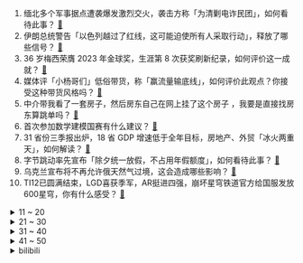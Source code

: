 1. 缅北多个军事据点遭袭爆发激烈交火，袭击方称「为清剿电诈民团」，如何看待此事？ [:link:](https://www.zhihu.com/question/628144974)
2. 伊朗总统警告「以色列越过了红线，这可能迫使所有人采取行动」，释放了哪些信号？ [:link:](https://www.zhihu.com/question/628383235)
3. 36 岁梅西荣膺 2023 年金球奖，生涯第 8 次获奖刷新纪录，如何评价这一成就？ [:link:](https://www.zhihu.com/question/628460927)
4. 媒体评「小杨哥们」低俗带货，称「赢流量输底线」，如何评价此观点？你接受这种带货风格吗？ [:link:](https://www.zhihu.com/question/628369425)
5. 中介带我看了一套房子，然后房东自己在网上挂了这个房子 ，我要是直接找房东算跳单吗？ [:link:](https://www.zhihu.com/question/625877849)
6. 首次参加数学建模国赛有什么建议？ [:link:](https://www.zhihu.com/question/620620673)
7. 31 省份三季报出炉，18 省 GDP 增速低于全年目标，房地产、外贸「冰火两重天」，如何解读？ [:link:](https://www.zhihu.com/question/628372203)
8. 字节跳动率先宣布「除夕统一放假，不占用年假额度」，如何看待此事？ [:link:](https://www.zhihu.com/question/628383844)
9. 乌克兰宣布将不再允许俄天然气过境，这会造成哪些影响？ [:link:](https://www.zhihu.com/question/628355727)
10. TI12已圆满结束，LGD喜获季军，AR挺进四强，崩坏星穹铁道官方给国服发放600星穹，你有什么感受？ [:link:](https://www.zhihu.com/question/628355850)
<details>
<summary>11 ~ 20</summary>

11. 刚入职没多久，和领导处在一个办公室，每天到点领导都会磨蹭一段时间，请问我不等领导到点打卡下班，合适吗？ [:link:](https://www.zhihu.com/question/628146310)
12. TheShy 面对 FNC 上单对位打出十倍输出量，如何评价他在这场比赛的表现？ [:link:](https://www.zhihu.com/question/628283729)
13. 「第一批 90 后已成为中风高发人群」，如何看待当下各种疾病年轻化的现象？年轻人真的这么容易生病吗？ [:link:](https://www.zhihu.com/question/628355843)
14. S13 八强赛 JDG vs KT，你更看好谁？ [:link:](https://www.zhihu.com/question/628297913)
15. 如何体面地退出一个微信群？ [:link:](https://www.zhihu.com/question/626984953)
16. 2023年万圣节期间的上海街头有哪些令人难绷的cos？ [:link:](https://www.zhihu.com/question/628315990)
17. 智慧化体验是否是未来办公的新趋势？ [:link:](https://www.zhihu.com/question/628051304)
18. 刚上大学自己攒了点钱，没买电脑可以买 iPad 吗？ [:link:](https://www.zhihu.com/question/627493731)
19. 2023年 双十一 有无 3000 元以内性价比高的手机推荐？ [:link:](https://www.zhihu.com/question/625805624)
20. 2023 年双 11 是否值得买显卡？ [:link:](https://www.zhihu.com/question/626466370)
</details>
<details>
<summary>21 ~ 30</summary>

21. 多动症（ADHD）长大后会好吗？为什么有些孩子症状会「缓解」，有些却没有呢？ [:link:](https://www.zhihu.com/question/627743107)
22. 如果同事把不属于你的工作安排给你怎么办？ [:link:](https://www.zhihu.com/question/627910595)
23. 在科幻作品中，你见过最疯狂的科学实验是什么？ [:link:](https://www.zhihu.com/question/628041386)
24. 秋季自驾旅行有哪些必备物品可以提升出游幸福感？ [:link:](https://www.zhihu.com/question/628379420)
25. 如何评价综艺《花儿与少年·丝路季》？ [:link:](https://www.zhihu.com/question/627722253)
26. 经济学家警告「为国际油价飙升至三位数做好准备」，哪些信息值得关注？ [:link:](https://www.zhihu.com/question/628340735)
27. 笔记本电脑被家猫打翻水杯「进水」泡坏了，双十一想买台新的该怎么选？ [:link:](https://www.zhihu.com/question/628364530)
28. 提了离职才给涨薪的公司值得留下来吗？ [:link:](https://www.zhihu.com/question/622559001)
29. 如何看待微软论文声称 ChatGPT 是 20B (200亿) 参数量的模型？ [:link:](https://www.zhihu.com/question/628395521)
30. 南京新挂牌 9 宗宅地取消最高限价，至少 6 城土地出让重回价高者得，哪些信息值得关注？ [:link:](https://www.zhihu.com/question/628358526)
</details>
<details>
<summary>31 ~ 40</summary>

31. 如何评价张律执导，辛柏青、黄尧主演的电影《白塔之光》？ [:link:](https://www.zhihu.com/question/585399994)
32. 荷兰量子物理学家首次证明「使用超导体控制和操纵芯片上的自旋波是可能的」，具体情况如何？将带来哪些影响？ [:link:](https://www.zhihu.com/question/628353873)
33. 太原理想汽车门店前被贴满「车毁人亡」，车企紧急回应「无质量问题，系客户单方责任」，哪些信息值得关注？ [:link:](https://www.zhihu.com/question/628287474)
34. 拜登签署行政命令，发布白宫首个生成式 AI 监管规定，哪些信息值得关注？ [:link:](https://www.zhihu.com/question/628417119)
35. 10 月 30 日创业板指高开高走涨 2.48%，两市成交金额重回万亿，如何看待今日行情？ [:link:](https://www.zhihu.com/question/628346138)
36. 迷茫的年轻人找上了人生教练，教的是什么？人生也能找个教练吗？ [:link:](https://www.zhihu.com/question/628303432)
37. 如何评价《披荆斩棘》第三季的五公舞台（下）？ [:link:](https://www.zhihu.com/question/628162587)
38. 如何评价第二期《我可以 47》？ [:link:](https://www.zhihu.com/question/628184057)
39. 在 S13 全球总决赛首次采用的瑞士轮赛制结束后，你如何评价本次赛制变化？都有哪些好处和坏处？ [:link:](https://www.zhihu.com/question/628297509)
40. 去旅行你的化妆包里不可或缺的是什么？ [:link:](https://www.zhihu.com/question/623659554)
</details>
<details>
<summary>41 ~ 50</summary>

41. 上司和领导有意见不统一时，怎么处理两个都不得罪？ [:link:](https://www.zhihu.com/question/627726225)
42. 《王者荣耀》动画最新预告已发布，你觉得有哪些看点？ [:link:](https://www.zhihu.com/question/628290389)
43. 如何看待苹果发布的三款 M3 系列芯片，性能究竟有多大提升？ [:link:](https://www.zhihu.com/question/628480461)
44. 10 月 31 日苹果举行发布会，有哪些看点？ [:link:](https://www.zhihu.com/question/628479299)
45. 神舟十六号载人飞船返回舱成功着陆，哪些信息值得关注？ [:link:](https://www.zhihu.com/question/628300680)
46. 美国三季度增速超预期，「美联储本周或按兵不动」，年内再加息会兑现吗？哪些信息值得关注？ [:link:](https://www.zhihu.com/question/628349720)
47. 北京启动空气重污染橙色预警，为什么京津冀到了秋冬季容易出现雾霾？夏季没有污染吗？有哪些应对措施？ [:link:](https://www.zhihu.com/question/628380139)
48. 31 省份前三季度人均可支配收入公布，上海北京超 6 万元，哪些信息值得关注？ [:link:](https://www.zhihu.com/question/628378021)
49. 在科幻世界中，你觉得最有趣的交通工具是什么？ [:link:](https://www.zhihu.com/question/628041366)
50. 为什么公司办公用的电脑，都是配的有线键盘和有线鼠标？ [:link:](https://www.zhihu.com/question/627308651)
</details><details>
<summary>bilibili</summary>

</details>